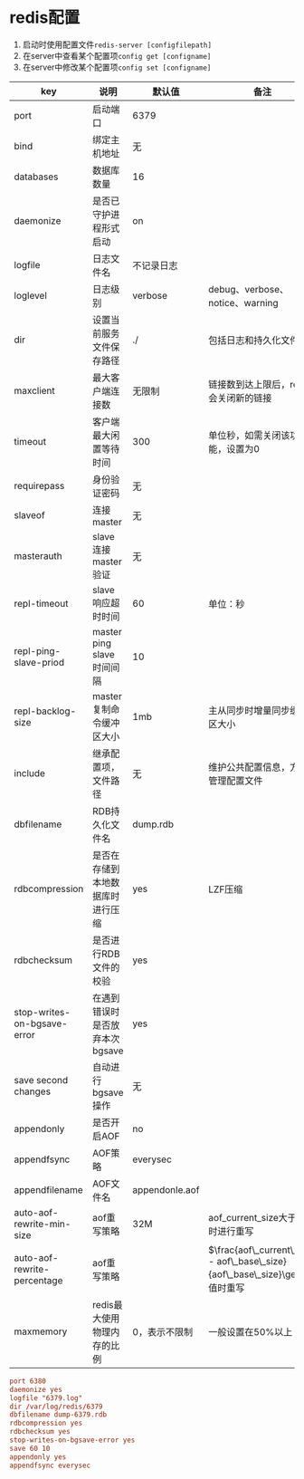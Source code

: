 # redis配置

1. 启动时使用配置文件`redis-server [configfilepath]`
2. 在server中查看某个配置项`config get [configname]`
3. 在server中修改某个配置项`config set [configname]`

| key                             | 说明                      | 默认值     | 备注                                  |
| ------------------------------- | ------------------------- | ---------- | ------------------------------------- |
| port                            | 启动端口                  | 6379       |
| bind                            | 绑定主机地址              | 无         |
| databases                       | 数据库数量                | 16         |
| daemonize                       | 是否已守护进程形式启动    | on         |
| logfile                         | 日志文件名                | 不记录日志 |
| loglevel                        | 日志级别                  | verbose    | debug、verbose、notice、warning       |
| dir                             | 设置当前服务文件保存路径  | ./         | 包括日志和持久化文件                  |
| maxclient                       | 最大客户端连接数          | 无限制     | 链接数到达上限后，redis会关闭新的链接 |
| timeout                         | 客户端最大闲置等待时间    | 300        | 单位秒，如需关闭该功能，设置为0       |
| requirepass <password>          | 身份验证密码              | 无         |
| slaveof <masterip> <masterport> | 连接master                | 无         |
| masterauth                      | slave连接master验证       | 无         |
| repl-timeout <second>           | slave响应超时时间         | 60         | 单位：秒                              |
| repl-ping-slave-priod           | master ping slave时间间隔 | 10         |
| repl-backlog-size <size>        | master复制命令缓冲区大小         | 1mb            | 主从同步时增量同步缓冲区大小                                                 |
| include                         | 继承配置项，文件路径             | 无             | 维护公共配置信息，方便管理配置文件                                           |
| dbfilename                      | RDB持久化文件名                  | dump.rdb       |
| rdbcompression                  | 是否在存储到本地数据库时进行压缩 | yes            | LZF压缩                                                                      |
| rdbchecksum                     | 是否进行RDB文件的校验            | yes            |
| stop-writes-on-bgsave-error     | 在遇到错误时是否放弃本次bgsave   | yes            |
| save second changes             | 自动进行bgsave操作               | 无             |
| appendonly                      | 是否开启AOF                      | no             |
| appendfsync                     | AOF策略                          | everysec       |
| appendfilename                  | AOF文件名                        | appendonle.aof |
| auto-aof-rewrite-min-size       | aof重写策略                      | 32M            | aof_current_size大于该值时进行重写                                           |
| auto-aof-rewrite-percentage     | aof重写策略                      |                | $\frac{aof\_current\_size - aof\_base\_size}{aof\_base\_size}\geq$该值时重写 |  |
| maxmemory                       | redis最大使用物理内存的比例      | 0，表示不限制  | 一般设置在50%以上                                                            |


```conf
port 6380
daemonize yes
logfile "6379.log"
dir /var/log/redis/6379
dbfilename dump-6379.rdb
rdbcompression yes
rdbchecksum yes
stop-writes-on-bgsave-error yes
save 60 10
appendonly yes
appendfsync everysec
```
